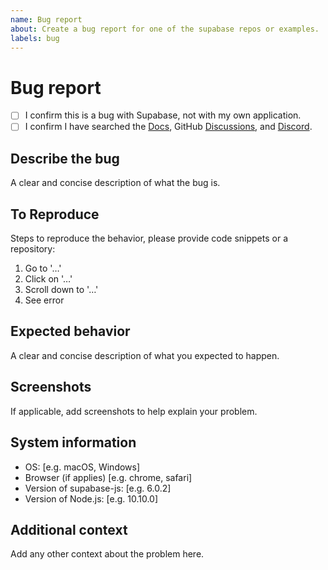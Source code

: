 ```yaml
---
name: Bug report
about: Create a bug report for one of the supabase repos or examples.
labels: bug
---
```


# Bug report

<!-- 

⚠️ We receive a lot of bug reports which have already been solved or discussed. If you are looking for help, please try these first:

- Docs: https://docs.supabase.com
- Discussions: https://github.com/supabase/supabase/discussions
- Discord: https://discord.supabase.com

Before opening a bug report, please verify the following: 

-->

- [ ] I confirm this is a bug with Supabase, not with my own application. 
- [ ] I confirm I have searched the [Docs](https://docs.supabase.com), GitHub [Discussions](https://github.com/supabase/supabase/discussions), and [Discord](https://discord.supabase.com). 

## Describe the bug

A clear and concise description of what the bug is.

## To Reproduce

Steps to reproduce the behavior, please provide code snippets or a repository:

1. Go to '…'
2. Click on '…'
3. Scroll down to '…'
4. See error

## Expected behavior

A clear and concise description of what you expected to happen.

## Screenshots

If applicable, add screenshots to help explain your problem.

## System information

- OS: [e.g. macOS, Windows]
- Browser (if applies) [e.g. chrome, safari]
- Version of supabase-js: [e.g. 6.0.2]
- Version of Node.js: [e.g. 10.10.0]

## Additional context

Add any other context about the problem here.
